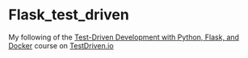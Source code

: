 # Flask_test_driven

My following of the [Test-Driven Development with Python, Flask, and Docker](https://testdriven.io/courses/tdd-flask/) course on [TestDriven.io](https://testdriven.io)
